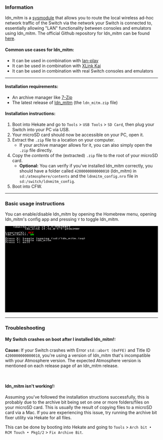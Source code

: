 ### **Information**

ldn_mitm is a [sysmodule](../../homebrew#terminologies) that allows you to route the local wireless ad-hoc network traffic of the Switch via the network your Switch is connected to, essentially allowing "LAN" functionality between consoles and emulators using ldn_mitm. The official Github repository for ldn_mitm can be found [here](https://github.com/spacemeowx2/ldn_mitm).

#### Common use cases for ldn_mitm:
- It can be used in combination with [lan-play](http://lan-play.com/install-switch)
- It can be used in combination with [XLink Kai](https://www.teamxlink.co.uk/wiki/Nintendo_Switch_XLink_Kai_Setup)
- It can be used in combination with real Switch consoles and emulators

-----

#### Installation requirements:
- An archive manager like [7-Zip](https://www.7-zip.org/)
- The latest release of [ldn_mitm](https://github.com/DefenderOfHyrule/ldn_mitm/releases) (the `ldn_mitm.zip` file)

#### Installation instructions:
1. Boot into Hekate and go to `Tools` > `USB Tools` > `SD Card`, then plug your Switch into your PC via USB.
2. Your microSD card should now be accessible on your PC, open it.
3. Extract the `.zip` file to a location on your computer.
    - If your archive manager allows for it, you can also simply open the `.zip` file directly.
4. Copy the *contents* of the (extracted) `.zip` file to the root of your microSD card.
    - **Optional:** You can verify if you've installed ldn_mitm correctly, you should have a folder called `4200000000000010` (ldn_mitm) in `sd:/atmosphere/contents` and the `ldnmitm_config.nro` file in `sd:/switch/ldnmitm_config`.
5. Boot into CFW.

-----

### **Basic usage instructions**

You can enable/disable ldn_mitm by opening the Homebrew menu, opening ldn_mitm's config app and pressing `Y` to toggle ldn_mitm.

![ldn_mitm](img/ldn_mitm.jpg)

-----

### **Troubleshooting**
#### **My Switch crashes on boot after I installed ldn_mitm!:**

**Cause:** If your Switch crashes with Error `std::abort (0xFFE)` and Title ID `4200000000000010`, you're using a version of ldn_mitm that's incompatible with your Atmosphere version. The expected Atmosphere version is mentioned on each release page of an ldn_mitm release.

&nbsp;

#### **ldn_mitm isn't working!:**

Assuming you've followed the installation structions successfully, this is probably due to the archive bit being set on one or more folders/files on your microSD card. This is usually the result of copying files to a microSD card via a Mac. If you are experiencing this issue, try running the archive bit fixer utility via Hekate for all files.

This can be done by booting into Hekate and going to `Tools` > `Arch bit • RCM Touch • Pkg1/2` > `Fix Archive Bit`.
